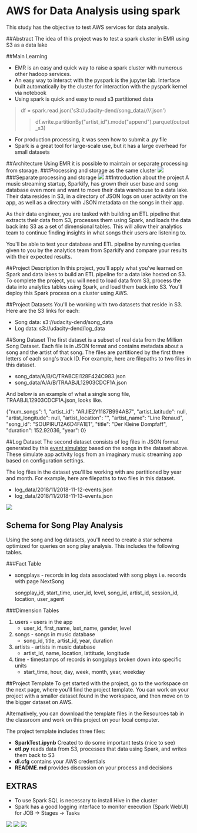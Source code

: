 # AWS for Data Analysis using spark

This study has the objective to test AWS services for data analysis.

##Abstract
The idea of this project was to test a spark cluster in EMR using S3 as a data lake

##Main Learning
- EMR is an easy and quick way to raise a spark cluster with numerous other hadoop services. 
- An easy way to interact with the pyspark is the jupyter lab. Interface built automatically by the cluster for interaction with the pyspark kernel via notebook
- Using spark is quick and easy to read s3 partitioned data
> df = spark.read.json('s3://udacity-dend/song_data/*/*/*/*.json')
>> df.write.partitionBy("artist_id").mode("append").parquet(output_s3)
- For production processing, it was seen how to submit a .py file
- Spark is a great tool for large-scale use, but it has a large overhead for small datasets

##Architecture
Using EMR it is possible to maintain or separate processing from storage.
###Processing and storage as the same cluster
<img src="img/Arc1.png">
###Separate processing and storage
<img src="img/Arc2.png">
##Introduction about the project
A music streaming startup, Sparkify, has grown their user base and song database even more and want to move their data warehouse to a data lake. Their data resides in S3, in a directory of JSON logs on user activity on the app, as well as a directory with JSON metadata on the songs in their app.

As their data engineer, you are tasked with building an ETL pipeline that extracts their data from S3, processes them using Spark, and loads the data back into S3 as a set of dimensional tables. This will allow their analytics team to continue finding insights in what songs their users are listening to.

You'll be able to test your database and ETL pipeline by running queries given to you by the analytics team from Sparkify and compare your results with their expected results.

##Project Description
In this project, you'll apply what you've learned on Spark and data lakes to build an ETL pipeline for a data lake hosted on S3. To complete the project, you will need to load data from S3, process the data into analytics tables using Spark, and load them back into S3. You'll deploy this Spark process on a cluster using AWS.

##Project Datasets
You'll be working with two datasets that reside in S3. Here are the S3 links for each:

- Song data: s3://udacity-dend/song_data
- Log data: s3://udacity-dend/log_data

##Song Dataset
The first dataset is a subset of real data from the Million Song Dataset. Each file is in JSON format and contains metadata about a song and the artist of that song. The files are partitioned by the first three letters of each song's track ID. For example, here are filepaths to two files in this dataset.

- song_data/A/B/C/TRABCEI128F424C983.json
- song_data/A/A/B/TRAABJL12903CDCF1A.json

And below is an example of what a single song file, TRAABJL12903CDCF1A.json, looks like.

{"num_songs": 1, "artist_id": "ARJIE2Y1187B994AB7", "artist_latitude": null, "artist_longitude": null, "artist_location": "", "artist_name": "Line Renaud", "song_id": "SOUPIRU12A6D4FA1E1", "title": "Der Kleine Dompfaff", "duration": 152.92036, "year": 0}


##Log Dataset
The second dataset consists of log files in JSON format generated by this [event simulator](https://github.com/Interana/eventsim) based on the songs in the dataset above. These simulate app activity logs from an imaginary music streaming app based on configuration settings.

The log files in the dataset you'll be working with are partitioned by year and month. For example, here are filepaths to two files in this dataset.

- log_data/2018/11/2018-11-12-events.json
- log_data/2018/11/2018-11-13-events.json

<img src="img/log-data.png">

## Schema for Song Play Analysis
Using the song and log datasets, you'll need to create a star schema optimized for queries on song play analysis. This includes the following tables.

###Fact Table
- songplays - records in log data associated with song plays i.e. records with page NextSong
	
	songplay_id, start_time, user_id, level, song_id, artist_id, session_id, location, user_agent

###Dimension Tables
1. users - users in the app
	- user_id, first_name, last_name, gender, level
2. songs - songs in music database
	- song_id, title, artist_id, year, duration
3. artists - artists in music database
	- artist_id, name, location, lattitude, longitude
4. time - timestamps of records in songplays broken down into specific units
	- start_time, hour, day, week, month, year, weekday

##Project Template
To get started with the project, go to the workspace on the next page, where you'll find the project template. You can work on your project with a smaller dataset found in the workspace, and then move on to the bigger dataset on AWS.

Alternatively, you can download the template files in the Resources tab in the classroom and work on this project on your local computer.

The project template includes three files:

- <b>SparkTest.ipynb</b> Created to do some important tests (nice to see)
- <b>etl.py</b> reads data from S3, processes that data using Spark, and writes them back to S3
- <b>dl.cfg</b> contains your AWS credentials
- <b>README.md</b> provides discussion on your process and decisions


## EXTRAS

- To use Spark SQL is necessary to install Hive in the cluster
- Spark has a good logging interface to monitor execution (Spark WebUI) for JOB -> Stages -> Tasks
<img src="img/Stage.png">
<img src="img/Task.png">
<img src="img/DAG.png">